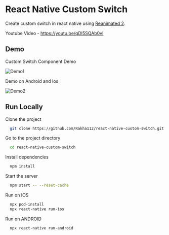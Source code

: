 # React Native Custom Switch

Create custom switch in react native using [Reanimated 2](https://docs.swmansion.com/react-native-reanimated/).

Youtube Video - https://youtu.be/qDI5SQAb0vI

## Demo

Custom Switch Component Demo

![Demo1](https://github.com/Rakha112/react-native-animation/blob/main/src/01-React-Native-Custom-Switch/Demo1.gif)

Demo on Android and Ios

![Demo2](https://github.com/Rakha112/react-native-animation/blob/main/src/01-React-Native-Custom-Switch/Demo2.gif)

## Run Locally

Clone the project

```bash
  git clone https://github.com/Rakha112/react-native-custom-switch.git
```

Go to the project directory

```bash
  cd react-native-custom-switch
```

Install dependencies

```bash
  npm install
```

Start the server

```bash
  npm start -- --reset-cache
```

Run on IOS

```bash
  npx pod-install
  npx react-native run-ios
```

Run on ANDROID

```bash
  npx react-native run-android
```
